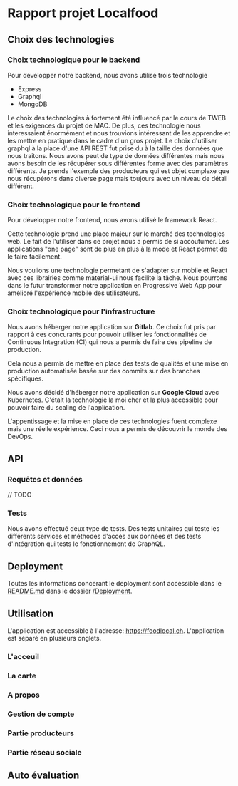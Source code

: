 # Rapport projet Localfood
## Choix des technologies
### Choix technologique pour le backend
Pour développer notre backend, nous avons utilisé trois technologie
- Express
- Graphql
- MongoDB

Le choix des technologies à fortement été influencé par le cours de TWEB et les exigences du projet de MAC. De plus, ces technologie nous interessaient énormément et nous trouvions intéressant de les apprendre et les mettre en pratique dans le cadre d'un gros projet.
Le choix d'utiliser graphql à la place d'une API REST fut prise du à la taille des données que nous traitons. Nous avons peut de type de données différentes mais nous avons besoin de les récupérer sous différentes forme avec des paramètres différents. Je prends l'exemple des producteurs qui est objet complexe que nous récupérons dans diverse page mais toujours avec un niveau de détail différent.

### Choix technologique pour le frontend
Pour développer notre frontend, nous avons utilisé le framework React.

Cette technologie prend une place majeur sur le marché des technologies web. Le fait de l'utiliser dans ce projet nous a permis de si accoutumer. Les applications "one page" sont de plus en plus à la mode et React permet de le faire facilement.

Nous voulions une technologie permetant de s'adapter sur mobile et React avec ces librairies comme material-ui nous facilite la tâche. Nous pourrons dans le futur transformer notre application en Progressive Web App pour amélioré l'expérience mobile des utilisateurs.

### Choix technologique pour l'infrastructure
Nous avons héberger notre application sur **Gitlab**. Ce choix fut pris par rapport à ces concurants pour pouvoir utiliser les fonctionnalités de Continuous Integration (CI) qui nous a permis de faire des pipeline de production.

Cela nous a permis de mettre en place des tests de qualités et une mise en production automatisée basée sur des commits sur des branches spécifiques.

Nous avons décidé d'héberger notre application sur **Google Cloud** avec Kubernetes. C'était la technologie la moi cher et la plus accessible pour pouvoir faire du scaling de l'application.

L'appentissage et la mise en place de ces technologies fuent complexe mais une réelle expérience. Ceci nous a permis de découvrir le monde des DevOps.

## API

### Requêtes et données
// TODO
### Tests
Nous avons effectué deux type de tests. Des tests unitaires qui teste les différents services et méthodes d'accès aux données et des tests d'intégration qui tests le fonctionnement de GraphQL.

## Deployment
Toutes les informations concerant le deployment sont accéssible dans le [README.md](./Deployment/README.md) dans le dossier [/Deployment](./Deployment).

## Utilisation
L'application est accessible à l'adresse: https://foodlocal.ch.
L'application est séparé en plusieurs onglets.
### L'acceuil

### La carte

### A propos

### Gestion de compte

### Partie producteurs

### Partie réseau sociale

## Auto évaluation
